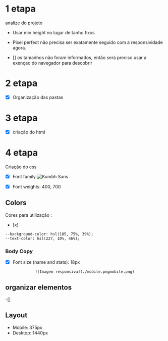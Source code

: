 # 1 etapa 

analize do projeto 



* Usar min height no lugar de tanho fixos

* Pixel perfect não precisa ser exatamente seguido com a responsividade agora.

- [] os tamanhos não foram informados, então será preciso usar a exençao do navegador para descobrir 

# 2 etapa 

- [x]  Organização das pastas

# 3 etapa

- [x] criação do html

# 4 etapa 
Criação do css

- [x] Font family ![Kumbh Sans](https://fonts.google.com/specimen/Kumbh+Sans)

- [x] Font weights: 400, 700


## Colors 
Cores para utilização : 
- [x]
``` 
--background-color: hsl(185, 75%, 39%);
--text-color: hsl(227, 10%, 46%); 
 ``` 

### Body Copy

- [x] Font size (name and stats): 18px

<div align="center">

    ![Imagem responsiva](./mobile.pngmobile.png)
    
</div>

## organizar elementos

-[]

## Layout

- Mobile: 375px
- Desktop: 1440px
